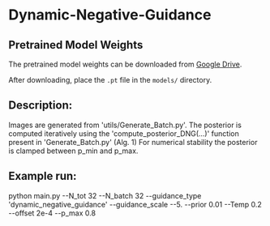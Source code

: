 # Dynamic-Negative-Guidance

## Pretrained Model Weights
The pretrained model weights can be downloaded from [Google Drive](https://drive.google.com/drive/folders/1kTdcR3Yt_Yb8s1qcxZpRgjv_0YpsR6JS?usp=drive_link).

After downloading, place the `.pt` file in the `models/` directory.

## Description:

Images are generated from 'utils/Generate_Batch.py'.
The posterior is computed iteratively using the 'compute_posterior_DNG(...)' function present in 'Generate_Batch.py' (Alg. 1)
For numerical stability the posterior is clamped between p_min and p_max.


## Example run:
python main.py --N_tot 32 --N_batch 32 --guidance_type 'dynamic_negative_guidance' --guidance_scale --5. --prior 0.01 --Temp 0.2 --offset 2e-4 --p_max 0.8
